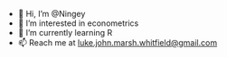 - 👋 Hi, I’m @Ningey
- 👀 I’m interested in econometrics
- 🌱 I’m currently learning R
- 📫 Reach me at luke.john.marsh.whitfield@gmail.com

<!---
- 📫 How to reach me ...
--->

<!---
- 💞️ I’m looking to collaborate on ...
--->

<!---
Ningey/Ningey is a ✨ special ✨ repository because its `README.md` (this file) appears on your GitHub profile.
You can click the Preview link to take a look at your changes.
--->
